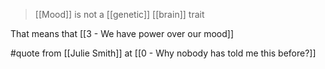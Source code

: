 > [[Mood]] is not a [[genetic]] [[brain]] trait

That means that [[3 - We have power over our mood]]

#quote from [[Julie Smith]] at [[0 - Why nobody has told me this before?]]